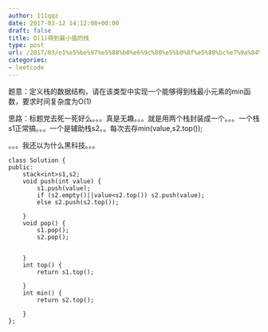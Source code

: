 ```yaml
---
author: 111qqz
date: 2017-03-12 14:12:08+00:00
draft: false
title: O(1)得到最小值的栈
type: post
url: /2017/03/o1%e5%be%97%e5%88%b0%e6%9c%80%e5%b0%8f%e5%80%bc%e7%9a%84%e6%a0%88/
categories:
- leetcode
---
```


题意：定义栈的数据结构，请在该类型中实现一个能够得到栈最小元素的min函数，要求时间复杂度为O(1)

思路：标题党去死一死好么。。。真是无趣。。。就是用两个栈封装成一个。。。一个栈s1正常搞。。。一个是辅助栈s2。。每次去存min(value,s2.top());

。。。我还以为什么黑科技。。。

    
    class Solution {
    public:
        stack<int>s1,s2;
        void push(int value) {
            s1.push(value);
            if (s2.empty()||value<s2.top()) s2.push(value);
            else s2.push(s2.top());
            
        }
        void pop() {
            s1.pop();
            s2.pop();
            
            
        }
        int top() {
            return s1.top();
            
        }
        int min() {
            return s2.top();
            
        }
    };



